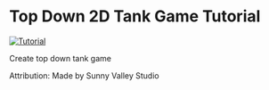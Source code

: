# Top Down 2D Tank Game Tutorial
[![Tutorial](http://img.youtube.com/vi/3KZYIqCXz6s/hqdefault.jpg)](https://youtu.be/3KZYIqCXz6s)

<p>  Create top down tank game


<p>Attribution:
Made by Sunny Valley Studio

